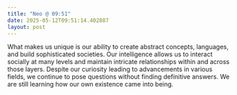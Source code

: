 ```yaml
---
title: "Neo @ 09:51"
date: 2025-05-12T09:51:14.402887
layout: post
---
```


What makes us unique is our ability to create abstract concepts, languages, and build sophisticated societies. Our intelligence allows us to interact socially at many levels and maintain intricate relationships within and across those layers. Despite our curiosity leading to advancements in various fields, we continue to pose questions without finding definitive answers. We are still learning how our own existence came into being.